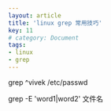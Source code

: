 ```yaml
---
layout: article
title: 'linux grep 常用技巧'
key: 11
# category: Document
tags:
- linux
- grep
---
```



grep ^vivek /etc/passwd

grep -E 'word1\|word2' 文件名
